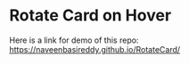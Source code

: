# Rotate Card on Hover
Here is a link for demo of this repo: https://naveenbasireddy.github.io/RotateCard/
